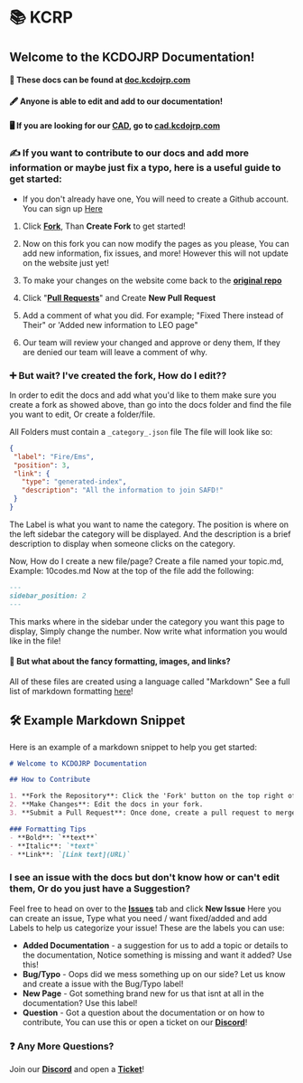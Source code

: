# 📚 KCRP
## Welcome to the KCDOJRP Documentation!

#### 🔗 These docs can be found at <a href="https://docs.kcdojrp.com" target="_blank">doc.kcdojrp.com</a>
#### 🖋️ Anyone is able to edit and add to our documentation!
#### 🖥️ If you are looking for our <a href="https://cad.kcdojrp.com" target="_blank">CAD</a>, go to <a href="https://cad.kcdojrp.com" target="_blank">cad.kcdojrp.com</a>

### ✍️ If you want to contribute to our docs and add more information or maybe just fix a typo, here is a useful guide to get started:
- If you don't already have one, You will need to create a Github account. You can sign up [Here](https://github.com/signup?ref_cta=Sign+up&ref_loc=header+logged+out&ref_page=%2F%3Cuser-name%3E%2F%3Crepo-name%3E&source=header-repo&source_repo=MTDOJRP%2Fdocs)

1. Click [**Fork**](https://github.com/MTDOJRP/docs/fork), Than **Create Fork** to get started!

2. Now on this fork you can now modify the pages as you please, You can add new information, fix issues, and more!
However this will not update on the website just yet!

3. To make your changes on the website come back to the [**original repo**](https://github.com/MTDOJRP/docs)

4. Click "[**Pull Requests**](https://github.com/MTDOJRP/docs/pulls)" and Create **New Pull Request**

5. Add a comment of what you did. For example; "Fixed There instead of Their" or 'Added new information to LEO page"

6. Our team will review your changed and approve or deny them, If they are denied our team will leave a comment of why.


### ➕ But wait? I've created the fork, How do I edit??
In order to edit the docs and add what you'd like to them make sure you create a fork as showed above, than go into the docs folder and find the file you want to edit, Or create a folder/file.

All Folders must contain a `_category_.json` file
The file will look like so:
```json
{
 "label": "Fire/Ems",
 "position": 3,
 "link": {
   "type": "generated-index",
   "description": "All the information to join SAFD!"
 }
}
```
The Label is what you want to name the category.
The position is where on the left sidebar the category will be displayed.
And the description is a brief description to display when someone clicks on the category.

Now, How do I create a new file/page?
Create a file named your topic.md, Example: 10codes.md
Now at the top of the file add the following:
```md
---
sidebar_position: 2
---
```
This marks where in the sidebar under the category you want this page to display, Simply change the number.
Now write what information you would like in the file!

#### 📜 But what about the fancy formatting, images, and links?
All of these files are created using a language called "Markdown"
See a full list of markdown formatting [here](https://www.markdownguide.org/basic-syntax/)!

## 🛠️ Example Markdown Snippet
Here is an example of a markdown snippet to help you get started:
```md
# Welcome to KCDOJRP Documentation

## How to Contribute

1. **Fork the Repository**: Click the 'Fork' button on the top right of the [original repo](https://github.com/MTDOJRP/docs).
2. **Make Changes**: Edit the docs in your fork.
3. **Submit a Pull Request**: Once done, create a pull request to merge your changes.

### Formatting Tips
- **Bold**: `**text**`
- **Italic**: `*text*`
- **Link**: `[Link text](URL)`
```

### I see an issue with the docs but don't know how or can't edit them, Or do you just have a Suggestion?
Feel free to head on over to the [**Issues**](https://github.com/MTDOJRP/docs/issues) tab and click **New Issue**
Here you can create an issue, Type what you need / want fixed/added and add Labels to help us categorize your issue!
These are the labels you can use:
- **Added Documentation** - a suggestion for us to add a topic or details to the documentation, Notice something is missing and want it added? Use this!
- **Bug/Typo** - Oops did we mess something up on our side? Let us know and create a issue with the Bug/Typo label!
- **New Page** - Got something brand new for us that isnt at all in the documentation? Use this label!
- **Question** - Got a question about the documentation or on how to contribute, You can use this or open a ticket on our [**Discord**](https://discord.gg/fuwumRAapE)!

### ❓ Any More Questions?
Join our [**Discord**](https://discord.gg/fuwumRAapE) and open a [**Ticket**](https://discord.gg/WBTGjmPnB5)!
